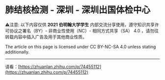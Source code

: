 # 肺结核检测 - 深圳 - 深圳出国体检中心

⚠️注意: 
以下内容仅供 **2021 伯明翰大学学生** 内部交流分享使用，遵守知识共享许可协议之署名（BY）- 非商业性使用（NC）- 相同方式共享（SA） 4.0 ，请勿往转载内容中插入广告及用于其他商业性质。

The article on this page is licensed under CC BY-NC-SA 4.0 unless stating additionally.

---

请看：[https://zhuanlan.zhihu.com/p/74455112](https://zhuanlan.zhihu.com/p/74455112)